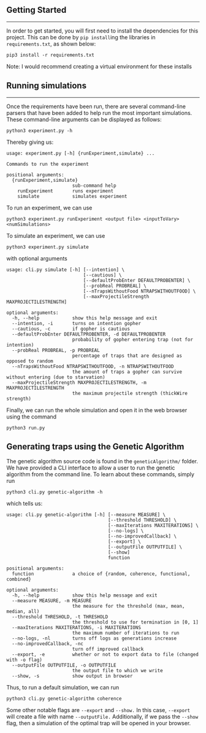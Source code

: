 ## Getting Started
---
In order to get started, you will first need to install the dependencies for this project.
This can be done by `pip install`ing the libraries in `requirements.txt`, as shown below:
```
pip3 install -r requirements.txt
```
Note: I would recommend creating a virtual environment for these installs

## Running simulations
---
Once the requirements have been run, there are several command-line parsers that have been added to help run the most important simulations.
These command-line arguments can be displayed as follows:
```
python3 experiment.py -h
```
Thereby giving us:
```
usage: experiment.py [-h] {runExperiment,simulate} ...

Commands to run the experiment

positional arguments:
  {runExperiment,simulate}
                        sub-command help
    runExperiment       runs experiment
    simulate            simulates experiment
```

To run an experiment, we can use 
```
python3 experiment.py runExperiment <output file> <inputToVary> <numSimulations>
```

To simulate an experiment, we can use 
```
python3 experiment.py simulate
```
with optional arguments
```
usage: cli.py simulate [-h] [--intention] \
                            [--cautious] \
                            [--defaultProbEnter DEFAULTPROBENTER] \
                            [--probReal PROBREAL] \
                            [--nTrapsWithoutFood NTRAPSWITHOUTFOOD] \
                            [--maxProjectileStrength MAXPROJECTILESTRENGTH]

optional arguments:
  -h, --help            show this help message and exit
  --intention, -i       turns on intention gopher
  --cautious, -c        if gopher is cautious
  --defaultProbEnter DEFAULTPROBENTER, -d DEFAULTPROBENTER
                        probability of gopher entering trap (not for intention)
  --probReal PROBREAL, -p PROBREAL
                        percentage of traps that are designed as opposed to random
  --nTrapsWithoutFood NTRAPSWITHOUTFOOD, -n NTRAPSWITHOUTFOOD
                        the amount of traps a gopher can survive without entering (due to starvation)
  --maxProjectileStrength MAXPROJECTILESTRENGTH, -m MAXPROJECTILESTRENGTH
                        the maximum projectile strength (thickWire strength)
```

Finally, we can run the whole simulation and open it in the web browser using the command
```
python3 run.py
```

## Generating traps using the Genetic Algorithm
The genetic algorithm source code is found in the `geneticAlgorithm/` folder.
We have provided a CLI interface to allow a user to run the genetic algorithm from the command line.
To learn about these commands, simply run
```
python3 cli.py genetic-algorithm -h
```
which tells us:
```
usage: cli.py genetic-algorithm [-h] [--measure MEASURE] \ 
                                     [--threshold THRESHOLD] \
                                     [--maxIterations MAXITERATIONS] \
                                     [--no-logs] \
                                     [--no-improvedCallback] \
                                     [--export] \
                                     [--outputFile OUTPUTFILE] \
                                     [--show] 
                                     function

positional arguments:
  function              a choice of {random, coherence, functional, combined}

optional arguments:
  -h, --help            show this help message and exit
  --measure MEASURE, -m MEASURE
                        the measure for the threshold (max, mean, median, all)
  --threshold THRESHOLD, -t THRESHOLD
                        the threshold to use for termination in [0, 1]
  --maxIterations MAXITERATIONS, -i MAXITERATIONS
                        the maximum number of iterations to run
  --no-logs, -nl        turns off logs as generations increase
  --no-improvedCallback, -nc
                        turn off improved callback
  --export, -e          whether or not to export data to file (changed with -o flag)
  --outputFile OUTPUTFILE, -o OUTPUTFILE
                        the output file to which we write
  --show, -s            show output in browser
```

Thus, to run a default simulation, we can run
```
python3 cli.py genetic-algorithm coherence
```

Some other notable flags are `--export` and `--show.` In this case, `--export` will create a file with name `--outputFile.` Additionally, if we pass the `--show` flag, then a simulation of the optimal trap will be opened in your browser.